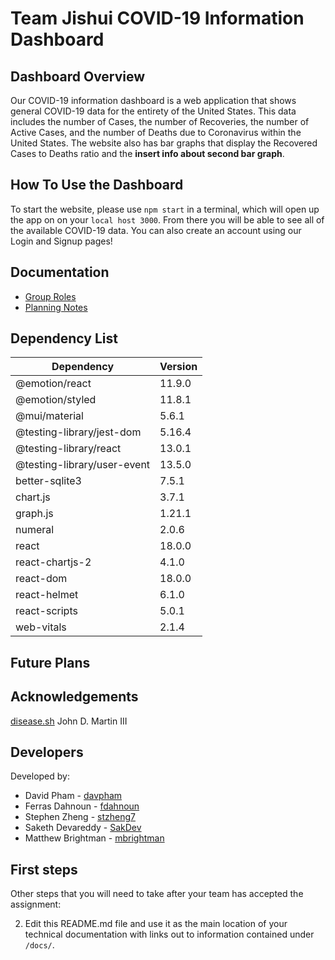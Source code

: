 # Team Jishui COVID-19 Information Dashboard

## Dashboard Overview

Our COVID-19 information dashboard is a web application that shows general COVID-19 data for the entirety of the United States. This data includes the number of Cases, the number of Recoveries, 
the number of Active Cases, and the number of Deaths due to Coronavirus within the United States. The website also has bar graphs that display the Recovered Cases to Deaths ratio and the **insert info about second bar graph**.


## How To Use the Dashboard

To start the website, please use `npm start` in a terminal, which will open up the app on on your `local host 3000`. 
From there you will be able to see all of the available COVID-19 data.
You can also create an account using our Login and Signup pages!


## Documentation

- [Group Roles](https://github.com/comp426-2022-spring/a99-jishui/blob/main/docs/roles.md)
- [Planning Notes](https://github.com/comp426-2022-spring/a99-jishui/blob/main/docs/planning.md)


## Dependency List

Dependency | Version 
--- | ---
@emotion/react | 11.9.0
@emotion/styled | 11.8.1
@mui/material | 5.6.1
@testing-library/jest-dom | 5.16.4
@testing-library/react | 13.0.1
@testing-library/user-event | 13.5.0
better-sqlite3 | 7.5.1
chart.js | 3.7.1
graph.js | 1.21.1
numeral | 2.0.6
react | 18.0.0
react-chartjs-2 | 4.1.0
react-dom | 18.0.0
react-helmet | 6.1.0
react-scripts | 5.0.1
web-vitals | 2.1.4


## Future Plans


## Acknowledgements

[disease.sh](https://disease.sh/)
John D. Martin III

## Developers

Developed by:

- David Pham    -   [davpham](https://github.com/davpham)
- Ferras Dahnoun    -   [fdahnoun](https://github.com/fdahnoun)
- Stephen Zheng     -   [stzheng7](https://github.com/stzheng7)
- Saketh Devareddy      -   [SakDev](https://github.com/SakDev)
- Matthew Brightman     -   [mbrightman](https://github.com/mbrightman)


## First steps

Other steps that you will need to take after your team has accepted the assignment:

2. Edit this README.md file and use it as the main location of your technical documentation with links out to information contained under `/docs/`.
